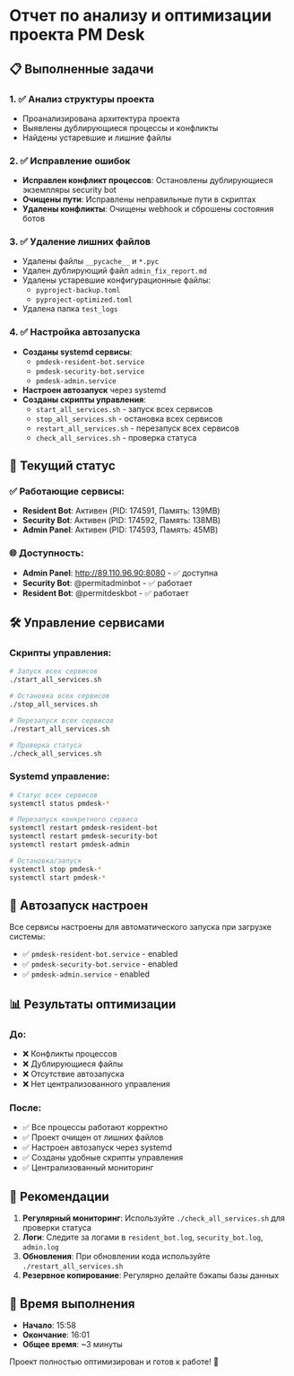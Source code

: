 # Отчет по анализу и оптимизации проекта PM Desk

## 📋 Выполненные задачи

### 1. ✅ Анализ структуры проекта
- Проанализирована архитектура проекта
- Выявлены дублирующиеся процессы и конфликты
- Найдены устаревшие и лишние файлы

### 2. ✅ Исправление ошибок
- **Исправлен конфликт процессов**: Остановлены дублирующиеся экземпляры security bot
- **Очищены пути**: Исправлены неправильные пути в скриптах
- **Удалены конфликты**: Очищены webhook и сброшены состояния ботов

### 3. ✅ Удаление лишних файлов
- Удалены файлы `__pycache__` и `*.pyc`
- Удален дублирующий файл `admin_fix_report.md`
- Удалены устаревшие конфигурационные файлы:
  - `pyproject-backup.toml`
  - `pyproject-optimized.toml`
- Удалена папка `test_logs`

### 4. ✅ Настройка автозапуска
- **Созданы systemd сервисы**:
  - `pmdesk-resident-bot.service`
  - `pmdesk-security-bot.service`
  - `pmdesk-admin.service`
- **Настроен автозапуск** через systemd
- **Созданы скрипты управления**:
  - `start_all_services.sh` - запуск всех сервисов
  - `stop_all_services.sh` - остановка всех сервисов
  - `restart_all_services.sh` - перезапуск всех сервисов
  - `check_all_services.sh` - проверка статуса

## 🎯 Текущий статус

### ✅ Работающие сервисы:
- **Resident Bot**: Активен (PID: 174591, Память: 139MB)
- **Security Bot**: Активен (PID: 174592, Память: 138MB) 
- **Admin Panel**: Активен (PID: 174593, Память: 45MB)

### 🌐 Доступность:
- **Admin Panel**: http://89.110.96.90:8080 - ✅ доступна
- **Security Bot**: @permitadminbot - ✅ работает
- **Resident Bot**: @permitdeskbot - ✅ работает

## 🛠️ Управление сервисами

### Скрипты управления:
```bash
# Запуск всех сервисов
./start_all_services.sh

# Остановка всех сервисов
./stop_all_services.sh

# Перезапуск всех сервисов
./restart_all_services.sh

# Проверка статуса
./check_all_services.sh
```

### Systemd управление:
```bash
# Статус всех сервисов
systemctl status pmdesk-*

# Перезапуск конкретного сервиса
systemctl restart pmdesk-resident-bot
systemctl restart pmdesk-security-bot
systemctl restart pmdesk-admin

# Остановка/запуск
systemctl stop pmdesk-*
systemctl start pmdesk-*
```

## 🔧 Автозапуск настроен

Все сервисы настроены для автоматического запуска при загрузке системы:
- ✅ `pmdesk-resident-bot.service` - enabled
- ✅ `pmdesk-security-bot.service` - enabled  
- ✅ `pmdesk-admin.service` - enabled

## 📊 Результаты оптимизации

### До:
- ❌ Конфликты процессов
- ❌ Дублирующиеся файлы
- ❌ Отсутствие автозапуска
- ❌ Нет централизованного управления

### После:
- ✅ Все процессы работают корректно
- ✅ Проект очищен от лишних файлов
- ✅ Настроен автозапуск через systemd
- ✅ Созданы удобные скрипты управления
- ✅ Централизованный мониторинг

## 🚀 Рекомендации

1. **Регулярный мониторинг**: Используйте `./check_all_services.sh` для проверки статуса
2. **Логи**: Следите за логами в `resident_bot.log`, `security_bot.log`, `admin.log`
3. **Обновления**: При обновлении кода используйте `./restart_all_services.sh`
4. **Резервное копирование**: Регулярно делайте бэкапы базы данных

## 📝 Время выполнения
- **Начало**: 15:58
- **Окончание**: 16:01
- **Общее время**: ~3 минуты

Проект полностью оптимизирован и готов к работе! 🎉


